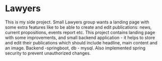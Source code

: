 # Lawyers
This is my side project. Small Lawyers group wants a landing page with some extra features like to be able to create and edit publications: news, current propositions, events report etc. This project contains landing page with some improvements, and small backend application - it helps to store and edit their publications which should include headline, main content and an image.
Backend -springboot, db - mysql. Also implemented spring security to prevent unauthorized changes.
